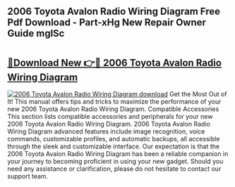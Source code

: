 ## 2006 Toyota Avalon Radio Wiring Diagram Free Pdf Download - Part-xHg New Repair Owner Guide mglSc

# <h2><a href="http://dfkg0jl.blite.top/?on=2006+Toyota+Avalon+Radio+Wiring+Diagram">🔗Download New 👉🔴 2006 Toyota Avalon Radio Wiring Diagram</a></h2>

[![2006 Toyota Avalon Radio Wiring Diagram download](https://i.imgur.com/lujVjoI.png)](http://dfkg0jl.blite.top/?on=2006+Toyota+Avalon+Radio+Wiring+Diagram)
Get the Most Out of It! This manual offers tips and tricks to maximize the performance of your new 2006 Toyota Avalon Radio Wiring Diagram. Compatible Accessories This section lists compatible accessories and peripherals for your new 2006 Toyota Avalon Radio Wiring Diagram. 2006 Toyota Avalon Radio Wiring Diagram advanced features include image recognition, voice commands, customizable profiles, and automatic backups, all accessible through the sleek and customizable interface. Our expectation is that the 2006 Toyota Avalon Radio Wiring Diagram has been a reliable companion in your journey to becoming proficient in using your new gadget. Should you need any assistance or clarification, please do not hesitate to contact our support team.
